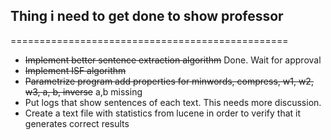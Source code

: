 ## Thing i need to get done to show professor
================================================

* ~~Implement better sentence extraction algorithm~~ Done. Wait for approval
* ~~Implement ISF algorithm~~
* ~~Parametrize program add properties for minwords, compress, w1, w2, w3, a, b, inverse~~ a,b missing 
* Put logs that show sentences of each text. This needs more discussion.
* Create a text file with statistics from lucene in order to verify that it generates correct results



